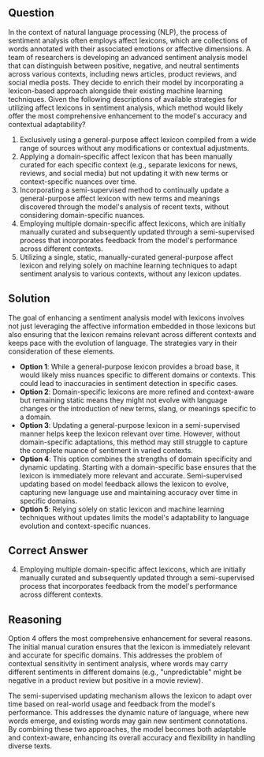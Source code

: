## Question
In the context of natural language processing (NLP), the process of sentiment analysis often employs affect lexicons, which are collections of words annotated with their associated emotions or affective dimensions. A team of researchers is developing an advanced sentiment analysis model that can distinguish between positive, negative, and neutral sentiments across various contexts, including news articles, product reviews, and social media posts. They decide to enrich their model by incorporating a lexicon-based approach alongside their existing machine learning techniques. Given the following descriptions of available strategies for utilizing affect lexicons in sentiment analysis, which method would likely offer the most comprehensive enhancement to the model's accuracy and contextual adaptability?

1. Exclusively using a general-purpose affect lexicon compiled from a wide range of sources without any modifications or contextual adjustments.
2. Applying a domain-specific affect lexicon that has been manually curated for each specific context (e.g., separate lexicons for news, reviews, and social media) but not updating it with new terms or context-specific nuances over time.
3. Incorporating a semi-supervised method to continually update a general-purpose affect lexicon with new terms and meanings discovered through the model's analysis of recent texts, without considering domain-specific nuances.
4. Employing multiple domain-specific affect lexicons, which are initially manually curated and subsequently updated through a semi-supervised process that incorporates feedback from the model's performance across different contexts.
5. Utilizing a single, static, manually-curated general-purpose affect lexicon and relying solely on machine learning techniques to adapt sentiment analysis to various contexts, without any lexicon updates.

## Solution

The goal of enhancing a sentiment analysis model with lexicons involves not just leveraging the affective information embedded in those lexicons but also ensuring that the lexicon remains relevant across different contexts and keeps pace with the evolution of language. The strategies vary in their consideration of these elements.

- **Option 1**: While a general-purpose lexicon provides a broad base, it would likely miss nuances specific to different domains or contexts. This could lead to inaccuracies in sentiment detection in specific cases.
- **Option 2**: Domain-specific lexicons are more refined and context-aware but remaining static means they might not evolve with language changes or the introduction of new terms, slang, or meanings specific to a domain.
- **Option 3**: Updating a general-purpose lexicon in a semi-supervised manner helps keep the lexicon relevant over time. However, without domain-specific adaptations, this method may still struggle to capture the complete nuance of sentiment in varied contexts.
- **Option 4**: This option combines the strengths of domain specificity and dynamic updating. Starting with a domain-specific base ensures that the lexicon is immediately more relevant and accurate. Semi-supervised updating based on model feedback allows the lexicon to evolve, capturing new language use and maintaining accuracy over time in specific domains.
- **Option 5**: Relying solely on static lexicon and machine learning techniques without updates limits the model's adaptability to language evolution and context-specific nuances.

## Correct Answer

4. Employing multiple domain-specific affect lexicons, which are initially manually curated and subsequently updated through a semi-supervised process that incorporates feedback from the model's performance across different contexts.

## Reasoning

Option 4 offers the most comprehensive enhancement for several reasons. The initial manual curation ensures that the lexicon is immediately relevant and accurate for specific domains. This addresses the problem of contextual sensitivity in sentiment analysis, where words may carry different sentiments in different domains (e.g., "unpredictable" might be negative in a product review but positive in a movie review).

The semi-supervised updating mechanism allows the lexicon to adapt over time based on real-world usage and feedback from the model's performance. This addresses the dynamic nature of language, where new words emerge, and existing words may gain new sentiment connotations. By combining these two approaches, the model becomes both adaptable and context-aware, enhancing its overall accuracy and flexibility in handling diverse texts.